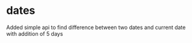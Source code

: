 # dates

Added simple api to find difference between two dates and current date with addition of 5 days
